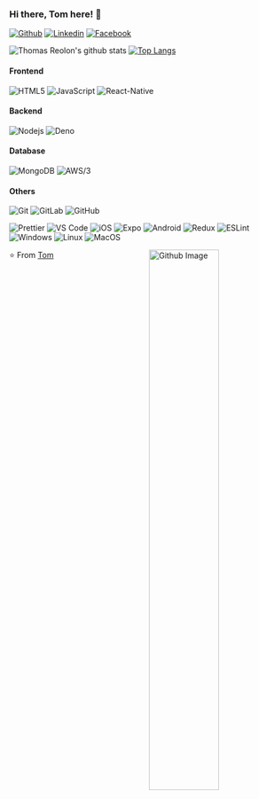 ### Hi there, Tom here! 👋
[![Github](https://img.shields.io/badge/-Github-333?style=flat&logo=Github&logoColor=white)](https://github.com/https://github.com/thomasreolon2)
[![Linkedin](https://img.shields.io/badge/-LinkedIn-blue?style=flat&logo=Linkedin&logoColor=white)](https://www.linkedin.com/in/thomas-reolon-000112a3/)
[![Facebook](https://img.shields.io/badge/-Facebook-6365e6?style=flat&logo=Facebook&logoColor=white)](https://www.facebook.com/thomas.reolon.16)
<!--
**thomasreolon2/thomasreolon2** is a ✨ _special_ ✨ repository because its `README.md` (this file) appears on your GitHub profile.
--->

![Thomas Reolon's github stats](https://github-readme-stats.vercel.app/api?username=thomasreolon2&show_icons=true&theme=tokyonight) [![Top Langs](https://github-readme-stats.vercel.app/api/top-langs/?username=thomasreolon2&layout=compact)](https://github.com/thomasreolon2/github-readme-stats)


#### Frontend
![HTML5](https://img.shields.io/badge/-HTML5-%23E44D27?style=flat-square&logo=html5&logoColor=ffffff)
![JavaScript](https://img.shields.io/badge/-JavaScript-%23F7DF1C?style=flat-square&logo=javascript&logoColor=000000&labelColor=%23F7DF1C&color=%23FFCE5A)
![React-Native](https://img.shields.io/badge/-React_Native-%23282C34?style=flat-square&logo=react)
 
#### Backend
![Nodejs](https://img.shields.io/badge/-Nodejs-49D659?style=flat-square&logo=Node.js)
![Deno](https://img.shields.io/badge/-Deno-black?style=flat-square&logo=Deno)

#### Database
![MongoDB](https://img.shields.io/badge/-MongoDB-4DB33D?style=flat-square&logo=mongodb)
![AWS/3](http://img.shields.io/badge/-Amazon_AWS-BFC11F?style=flat-square&logo=Amazon-AWS)
 
#### Others
![Git](https://img.shields.io/badge/-Git-%23F05032?style=flat-square&logo=git&logoColor=%23ffffff)
![GitLab](https://img.shields.io/badge/-GitLab-FCA121?style=flat-square&logo=gitlab)
![GitHub](https://img.shields.io/badge/-GitHub-181717?style=flat-square&logo=github)
 

![Prettier](https://img.shields.io/badge/-Prettier-998A12?style=flat-square&logo=Prettier)
![VS Code](http://img.shields.io/badge/-VS%20Code-007ACC?style=flat-square&logo=visual-studio-code&logoColor=ffffff)
![iOS](http://img.shields.io/badge/-iOS-black?style=flat-square&logo=ios&logoColor=ffffff)
![Expo](http://img.shields.io/badge/-Expo-black?style=flat-square&logo=Expo&logoColor=ffffff)
![Android](http://img.shields.io/badge/-Android-3DDC84?style=flat-square&logo=android-studio&logoColor=ffffff)
![Redux](http://img.shields.io/badge/-Redux-6B0B82?style=flat-square&logo=Redux&logoColor=ffffff)
![ESLint](http://img.shields.io/badge/-ESLint-6B0B82?style=flat-square&logo=ESLint&logoColor=ffffff)
![Windows](http://img.shields.io/badge/-Windows-0078D6?style=flat-square&logo=windows&logoColor=ffffff)
![Linux](http://img.shields.io/badge/-Linux-b8af09?style=flat-square&logo=Linux&logoColor=ffffff)
![MacOS](http://img.shields.io/badge/-MacOS-0078D6?style=flat-square&logo=Apple&logoColor=ffffff)


<img width="50%" align="right" alt="Github Image" src="https://raw.githubusercontent.com/onimur/.github/master/.resources/git-header.svg" />



⭐️ From [Tom](https://github.com/thomasreolon2)
